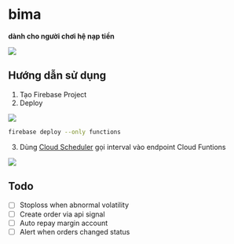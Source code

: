 # bima

**dành cho người chơi hệ nạp tiền**


![](https://i.imgur.com/2wKu8QC.png)

## Hướng dẫn sử dụng

1. Tạo Firebase Project
2. Deploy

![](https://i.imgur.com/9glNqTR.png)

```bash
firebase deploy --only functions
```

3. Dùng [Cloud Scheduler](https://cloud.google.com/scheduler) gọi interval vào endpoint Cloud Funtions

![](https://i.imgur.com/yTZ0dei.png)


## Todo

- [ ] Stoploss when abnormal volatility
- [ ] Create order via api signal
- [ ] Auto repay margin account
- [ ] Alert when orders changed status
